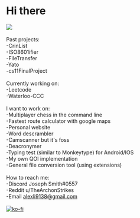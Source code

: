 # Hi there

<!--
**TheArchons/TheArchons** is a ✨ _special_ ✨ repository because its `README.md` (this file) appears on your GitHub profile.

Here are some ideas to get you started:

- 🔭 I’m currently working on ...
- 🌱 I’m currently learning ...
- 👯 I’m looking to collaborate on ...
- 🤔 I’m looking for help with ...
- 💬 Ask me about ...
- 📫 How to reach me: ...
- 😄 Pronouns: ...
- ⚡ Fun fact: ...
-->

<img src="https://skillicons.dev/icons?i=cpp,py,rust,git,github,vscode,bash,powershell,aws,js,html,css" />\
\
Past projects: \
-CrinList \
-ISO8601ifier \
-FileTransfer \
-Yato \
-cs11FinalProject \
\
Currently working on: \
-Leetcode \
-Waterloo-CCC \
\
I want to work on: \
-Multiplayer chess in the command line \
-Fastest route calculator with google maps \
-Personal website \
-Word descrambler \
-Camscanner but it's foss\
-Deacronymer\
-Typing test (similar to Monkeytype) for Android/IOS\
-My own QOI implementation\
-General file conversion tool (using extensions)\
\
How to reach me: \
-Discord Joseph Smith#0557\
-Reddit u/TheArchonStrikes \
-Email alexli9138@gmail.com \
\
[![ko-fi](https://ko-fi.com/img/githubbutton_sm.svg)](https://ko-fi.com/H2H0DC8X3)
